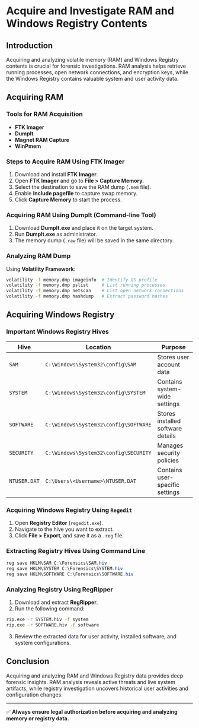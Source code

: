 # Acquire and Investigate RAM and Windows Registry Contents

## Introduction
Acquiring and analyzing volatile memory (RAM) and Windows Registry contents is crucial for forensic investigations. RAM analysis helps retrieve running processes, open network connections, and encryption keys, while the Windows Registry contains valuable system and user activity data.

## Acquiring RAM
### Tools for RAM Acquisition
- **FTK Imager**
- **DumpIt**
- **Magnet RAM Capture**
- **WinPmem**

### Steps to Acquire RAM Using FTK Imager
1. Download and install **FTK Imager**.
2. Open **FTK Imager** and go to **File > Capture Memory**.
3. Select the destination to save the RAM dump (`.mem` file).
4. Enable **Include pagefile** to capture swap memory.
5. Click **Capture Memory** to start the process.

### Acquiring RAM Using DumpIt (Command-line Tool)
1. Download **DumpIt.exe** and place it on the target system.
2. Run **DumpIt.exe** as administrator.
3. The memory dump (`.raw` file) will be saved in the same directory.

### Analyzing RAM Dump
Using **Volatility Framework**:
```bash
volatility -f memory.dmp imageinfo  # Identify OS profile
volatility -f memory.dmp pslist     # List running processes
volatility -f memory.dmp netscan    # List open network connections
volatility -f memory.dmp hashdump   # Extract password hashes
```

## Acquiring Windows Registry
### Important Windows Registry Hives
| Hive | Location | Purpose |
|------|---------|---------|
| `SAM` | `C:\Windows\System32\config\SAM` | Stores user account data |
| `SYSTEM` | `C:\Windows\System32\config\SYSTEM` | Contains system-wide settings |
| `SOFTWARE` | `C:\Windows\System32\config\SOFTWARE` | Stores installed software details |
| `SECURITY` | `C:\Windows\System32\config\SECURITY` | Manages security policies |
| `NTUSER.DAT` | `C:\Users\<Username>\NTUSER.DAT` | Contains user-specific settings |

### Acquiring Windows Registry Using `Regedit`
1. Open **Registry Editor** (`regedit.exe`).
2. Navigate to the hive you want to extract.
3. Click **File > Export**, and save it as a `.reg` file.

### Extracting Registry Hives Using Command Line
```powershell
reg save HKLM\SAM C:\Forensics\SAM.hiv
reg save HKLM\SYSTEM C:\Forensics\SYSTEM.hiv
reg save HKLM\SOFTWARE C:\Forensics\SOFTWARE.hiv
```

### Analyzing Registry Using RegRipper
1. Download and extract **RegRipper**.
2. Run the following command:
```bash
rip.exe -r SYSTEM.hiv -f system
rip.exe -r SOFTWARE.hiv -f software
```
3. Review the extracted data for user activity, installed software, and system configurations.

## Conclusion
Acquiring and analyzing RAM and Windows Registry data provides deep forensic insights. RAM analysis reveals active threats and live system artifacts, while registry investigation uncovers historical user activities and configuration changes.

---
✅ **Always ensure legal authorization before acquiring and analyzing memory or registry data.**
